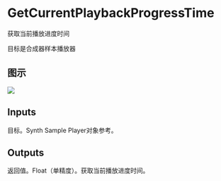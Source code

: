 # GetCurrentPlaybackProgressTime

获取当前播放进度时间

目标是合成器样本播放器

## 图示

![]($-20221218-21063339.png)

## Inputs

目标。Synth Sample Player对象参考。  

## Outputs

返回值。Float（单精度）。获取当前播放进度时间。
